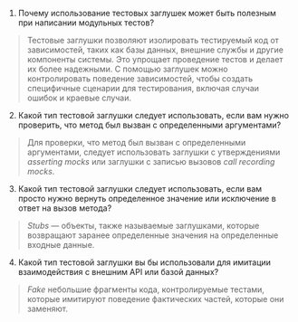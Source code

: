 1)  Почему использование тестовых заглушек может быть полезным при написании модульных тестов? 
> Тестовые заглушки позволяют изолировать тестируемый код от зависимостей, таких как базы данных, внешние службы и другие компоненты системы. Это упрощает проведение тестов и делает их более надежными. С помощью заглушек можно контролировать поведение зависимостей, чтобы создать специфичные сценарии для тестирования, включая случаи ошибок и краевые случаи.
2) Какой тип тестовой заглушки следует использовать, если вам нужно проверить, что метод был вызван с определенными аргументами?
> Для проверки, что метод был вызван с определенными аргументами, следует использовать заглушки с утверждениями *asserting mocks* или заглушки с записью вызовов *call recording mocks*. 

3)  Какой тип тестовой заглушки следует использовать, если вам просто нужно вернуть определенное значение или исключение в ответ на вызов метода?
> *Stubs* — объекты, также называемые заглушками, которые возвращают заранее определенные значения на определенные входные данные. 
 
4) Какой тип тестовой заглушки вы бы использовали для имитации  взаимодействия с внешним API или базой данных?
> *Fake* небольшие фрагменты кода, контролируемые тестами, которые имитируют поведение фактических частей, которые они заменяют.